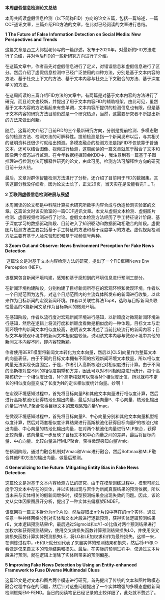 **本周虚假信息检测论文总结**

​		本周共阅读虚假信息检测（以下简称FID）方向的论文五篇，包括一篇综述，一篇CCF通讯文章，三篇介绍FID方法的文章，在此对已经阅读的文章进行总结。

**1 The Future of False Information Detection on Social Media: New Perspectives and Trends**

​		这篇文章是西工大郭斌老师写的一篇综述，发布于2020年，对最新的FID方法进行了总结，并对今后FID的一些新研究方向进行了介绍。

​		在这篇文章中，作者首先对虚假信息进行了定义，对错误信息和虚假信息进行了区分。然后介绍了虚假信息检测中已经广泛使用的四种方法，分别是基于文本内容的方法、基于社交上下文的方法、基于文本内容与社交上下文融合的方法、基于深度学习的方法。

​		在这周阅读的三篇介绍FID方法的文章中，有两篇是对基于文本内容的方法进行了研究，而且论文也较新，并提出了用于文本内容FID的辅助框架。由此可见，虽然基于文本内容的方法看起来有些单调，文本内容所提供的检测信息也有限，但是基于文本内容的研究方法目前仍然是一个研究热点，当然，这需要研究者不断提出新的方法来做出创新。

​		随后，这篇论文介绍了目前FID的三个最新研究方向，分别是提前检测、多模态融合的检测方法、检测方法的可解释性。提前检测是指一个新闻发布以后，与其相关的证明资料还很少时就给出预测。多模态融合的检测方法是指FID不仅依靠于普通文本，还可以结合图像、视频进行检测，这周阅读的一篇文章就属于融合了文本和图像两个模态进行监测。在今年数据挖掘顶会KDD中，我注意到有一篇基于子图推理进行检测方法可解释性研究的论文，由此可见，检测方法可解释性方向的研究目前十分火热。

​		最后，文章对群体智能检测方法进行了分析，还介绍了目前用于FID的数据集。其实这部分我没仔细看，因为论文太长了，正文29页，当天实在是没能看完T _ T。

**2 互联网虚假信息检测进展与展望**

​		本周阅读的论文都是中科院计算技术研究所数字内容合成与伪造检测实验室的文章。这篇论文时该实验室的一篇CCF通讯文章。本文从虚假文本检测、虚假图片检测、虚假视频检测进行了讨论。虚假文本检测方法经历了手工特征设计阶段、基于深度学习的数据驱动阶段、目前进入了知识驱动和数据驱动相融合的阶段。虚假图片检测方法主要包括基于手工特征的方法和基于深度学习的方法。虚假视频检测方法主要有基于人脸先验知识和基于视频信号两种。

**3 Zoom Out and Observe: News Environment Perception for Fake News Detection**

​		这篇论文是对基于文本内容检测方法的研究，提出了一个FID框架News Env Perception (NEP)。

​		该框架包含新闻环境构建，感知和基于感知到的环境信息进行预测三部分。

​		在新闻环境构建阶段，分别构建了目标新闻所存在的宏观环境和微观环境。作者以一个日期范围为边界，对这个日期范围内的主流媒体所发布的新闻进行收集，以此来作为目标新闻的宏观新闻环境。作者以关联性算法TopK，选取与目标新闻关联性最高的K篇新闻文章作为目标新闻的微观环境。

​		在感知阶段，作者以流行度对宏观新闻环境进行感知，以新颖度对微观新闻环境进行感知，然后在逻辑上将流行度和新颖度看做是相似度的一种体现。目标文本与宏观环境中的新闻文本相似度较高，说明该文本讲述了当前比较流行的新闻内容；目标文本与微观环境中的新闻文本相似度较低，说明该文本内容与微观环境中其他的新闻文本内容不同，即内容较新颖。

​		作者使用BERT模型将新闻文本转化为文本向量，然后以[CLS]向量作为整篇文本的向量表征。由于不同的目标文本拥有不同的宏观新闻环境文本数量，所以相似度向量无法实现长度固定，于是，作者引入高斯核池化对相似度进行计算。由于不同的高斯核对应不同的相似度期望和方差，因此可以对不同相似度进行统计，每个高斯核统计一个相似度比值，N个高斯核就可以获得N个相似度比值，所以就将不定长的相似度向量变成了长度为N的定长相似度统计向量。妙啊！

​		在宏观环境感知过程中，首先将目标向量P和其他文本向量进行相似度计算，然后进行高斯核池化获得核池化输出向量，最后对目标向量P、中心向量、核池化输出向量进行MLP聚合获得目标文本的宏观感知向量Vmac。

​		在微观环境感知过程中，首先将目标向量P、中心向量分别和其他文本向量机型相似度计算，然后对两套相似度计算结果进行高斯核池化获得目标向量P的核池化输出向量、中心向量的核池化输出向量，在对两个核池化向量进行MLP聚合，获得比较向量，该向量进一步反映了目标文本和中心向量之间的差异，最后将目标向量、中心向量、比较向量进行MLP聚合，获得微观感知向量Vmic。

​		在预测阶段，通过门融合机制对Vmac和Vmic进行融合，然后Softmax和MLP融合其他FID方法的输出向量，做最后预测。

**4 Generalizing to the Future: Mitigating Entity Bias in Fake News Detection**

​		这篇论文是对基于文本内容检测方法的研究。由于在模型训练过程中，模型可能过度学习文本中存在的实体，并以实体出现与否作为新闻真假结果的预测依据，所以当未来与实体相关的假新闻增多时，模型预测结果会出现失效的问题。因此，该论文从实体因果图展开分析，提出了一种实体去偏框架ENDEF。

​		该框架将一篇文本拆分为n个片段，然后提取出n个片段中存在的m个实体，通过任意一种神经网络分别对实体和文本片段进行逻辑预测，获得实体逻辑预测结果rE，文本逻辑预测结果rP。最后通过Sigmoid和α/(1-α)比值对两个预测结果进行加权求和获得预测结果y，使用交叉熵损失函数计算预测结果损失LO，并使用交叉熵损失函数计算实体预测损失LE，将LO和LE加权求和作为最终损失。这样一来，在训练过程中，rE和LE就分别代表了来自实体的预测结果和损失，然后将rP和LO看做是仅来自文本的预测结果和损失。最后，在实际的预测过程中，仅通过文本片段进行预测，就在逻辑上消除了实体所带来的预测偏差。

**5 Improving Fake News Detection by Using an Entity-enhanced Framework to Fuse Diverse Multimodal Clues**

​		这篇论文是对文本和图片两个模态进行研究。首先提出了传统的文本和图片跨模态融合过程中存在的问题，然后针对这些问题提出了一个实体增强的多模态虚假新闻检测框架EM-FEND。当日的阅读笔记已经记录的比较详细了，此处就不赘述了。
